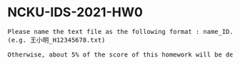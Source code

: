 # NCKU-IDS-2021-HW0
<pre>
Please name the text file as the following format : name_ID.txt
(e.g. 王小明_H12345678.txt)

Otherwise, about 5% of the score of this homework will be deducted.
</pre>
